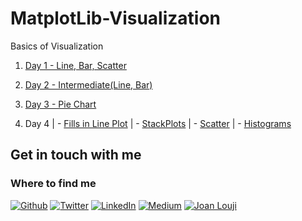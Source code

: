 # MatplotLib-Visualization
Basics of Visualization


1. [Day 1 - Line, Bar, Scatter](https://github.com/sjlouji/MatplotLib-Visualization/tree/master/Day%201)

2. [Day 2 - Intermediate(Line, Bar)](https://github.com/sjlouji/MatplotLib-Visualization/tree/master/Day%202)

3. [Day 3 - Pie Chart](https://github.com/sjlouji/MatplotLib-Visualization/tree/master/Day%203)

4. Day 4
      | - [Fills in Line Plot](https://github.com/sjlouji/MatplotLib-Visualization/blob/master/Day%204/Day%204%20-%20Fills%20in%20line%20Plot.ipynb)
      | - [StackPlots](https://github.com/sjlouji/MatplotLib-Visualization/blob/master/Day%204/Day%204%20-%20StackPlots.ipynb)
      | - [Scatter](https://github.com/sjlouji/MatplotLib-Visualization/blob/master/Day%204/Day%204%20-%20Scatter.ipynb)
      | - [Histograms](https://github.com/sjlouji/MatplotLib-Visualization/blob/master/Day%204/Day%204%20-%20Histograms.ipynb)

## Get in touch with me

<h3>Where to find me</h3>
<p><a href="https://github.com/sjlouji" target="_blank"><img alt="Github" src="https://img.shields.io/badge/GitHub-%2312100E.svg?&style=for-the-badge&logo=Github&logoColor=white" /></a> <a href="https://twitter.com/Joanlouji" target="_blank"><img alt="Twitter" src="https://img.shields.io/badge/twitter-%231DA1F2.svg?&style=for-the-badge&logo=twitter&logoColor=white" /></a> <a href="https://www.linkedin.com/in/sjlouji" target="_blank"><img alt="LinkedIn" src="https://img.shields.io/badge/linkedin-%230077B5.svg?&style=for-the-badge&logo=linkedin&logoColor=white" /></a> <a href="https://medium.com/@sjlouji10" target="_blank"><img alt="Medium" src="https://img.shields.io/badge/medium-%2312100E.svg?&style=for-the-badge&logo=medium&logoColor=white" /></a>
   <a href="https://joanlouji.web.app/" target="_blank"><img alt="Joan Louji" src="https://img.shields.io/badge/JL-Joan%20Louji-yellowgreen?style=for-the-badge&" /></a>
</p>

